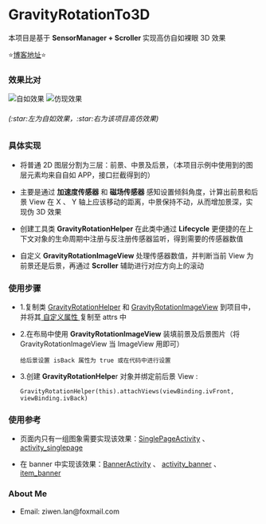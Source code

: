 # GravityRotationTo3D
<p>本项目是基于 <b> SensorManager + Scroller </b> 实现高仿自如裸眼 3D 效果 </p>

:star:<a href="https://blog.csdn.net/lzw398756924/article/details/120492750">博客地址</a>:star:

 ### 效果比对
![自如效果](https://img-blog.csdnimg.cn/8be7e502428141a5b7a428f1a4327814.gif)
![仿现效果](https://img-blog.csdnimg.cn/cfabc31357aa4e428ed2dd6e41c57a20.gif)
<h6>(:star:左为自如效果，:star:右为该项目高仿效果)</h6>

### 具体实现
<ul>
<li>
<p>将普通 2D 图层分割为三层：前景、中景及后景，（本项目示例中使用到的图层元素均来自自如 APP，接口拦截得到的）</p>
</li>
<li>
<p>主要是通过 <b>加速度传感器</b> 和 <b>磁场传感器</b> 感知设置倾斜角度，计算出前景和后景 View 在 X 、 Y 轴上应该移动的距离，中景保持不动，从而增加景深，实现伪 3D 效果</p>
</li>
<li>
<p>创建工具类 <b>GravityRotationHelper</b> 在此类中通过 <b>Lifecycle</b> 更便捷的在上下文对象的生命周期中注册与反注册传感器监听，得到需要的传感器数值</p>
</li>
<li>
<p>自定义 <b>GravityRotationImageView</b> 处理传感器数值，并判断当前 View 为前景还是后景，再通过 <b>Scroller</b> 辅助进行对应方向上的滚动</p>
</li>
</ul>

### 使用步骤
<ul>
<li>
<p>1.复制类 <a href="https://github.com/ziwenL/GravityRotationTo3D/blob/master/library/src/main/java/com/ziwenl/library/GravityRotationHelper.kt" rel="nofollow">GravityRotationHelper</a> 和 <a href="https://github.com/ziwenL/GravityRotationTo3D/blob/master/library/src/main/java/com/ziwenl/library/GravityRotationImageView.kt" rel="nofollow">GravityRotationImageView</a> 到项目中，并将其<a href="https://github.com/ziwenL/GravityRotationTo3D/blob/master/library/src/main/res/values/attrs.xml" rel="nofollow"> 自定义属性 </a>复制至 attrs 中</p>
</li>
<li>
<p>2.在布局中使用 <b>GravityRotationImageView</b> 装填前景及后景图片（将 GravityRotationImageView 当 ImageView 用即可）</p>

```
给后景设置 isBack 属性为 true 或在代码中进行设置
```
</li>
<li>
<p>3.创建 <b>GravityRotationHelpe</b>r 对象并绑定前后景 View : </p>

```
GravityRotationHelper(this).attachViews(viewBinding.ivFront, viewBinding.ivBack)
```
</li>
</ul>

### 使用参考
<ul>
<li>
<p>页面内只有一组图象需要实现该效果：<a href="https://github.com/ziwenL/GravityRotationTo3D/blob/master/app/src/main/java/com/ziwenl/gravityrotationto3d/ui/SinglePageActivity.kt" rel="nofollow">SinglePageActivity</a> 、 <a href="https://github.com/ziwenL/GravityRotationTo3D/blob/master/app/src/main/res/layout/activity_singlepage.xml" rel="nofollow">activity_singlepage</a></p>
</li>
<li>
<p>在 banner 中实现该效果：<a href="https://github.com/ziwenL/GravityRotationTo3D/blob/master/app/src/main/java/com/ziwenl/gravityrotationto3d/ui/BannerActivity.kt" rel="nofollow">BannerActivity</a> 、 <a href="https://github.com/ziwenL/GravityRotationTo3D/blob/master/app/src/main/res/layout/activity_banner.xml" rel="nofollow">activity_banner</a> 、 <a href="https://github.com/ziwenL/GravityRotationTo3D/blob/master/app/src/main/res/layout/item_banner.xml" rel="nofollow">item_banner</a> </p>
</li>
</ul>

### About Me
<ul>
<li>
<p>Email: ziwen.lan@foxmail.com</p>
</li>
</ul>
